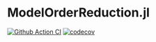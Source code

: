 # ModelOrderReduction.jl

[![Github Action CI](https://github.com/bowenszhu/ModelOrderReduction.jl/actions/workflows/CI.yml/badge.svg)](https://github.com/bowenszhu/ModelOrderReduction.jl/actions/workflows/CI.yml)
[![codecov](https://codecov.io/gh/bowenszhu/ModelOrderReduction.jl/branch/package-setup3/graph/badge.svg)](https://codecov.io/gh/bowenszhu/ModelOrderReduction.jl)